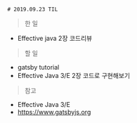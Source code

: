     # 2019.09.23 TIL

> 한 일

- Effective java 2장 코드리뷰

> 할 일

- gatsby tutorial
- Effective Java 3/E 2장 코드로 구현해보기

> 참고

- Effective Java 3/E
- https://www.gatsbyjs.org
